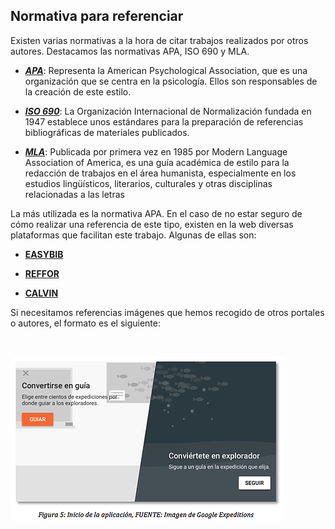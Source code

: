 ## Normativa para referenciar

Existen varias normativas a la hora de citar trabajos realizados por otros autores. Destacamos las normativas APA, ISO 690 y MLA.​

*   _**[APA](http://www.apa.org/)**_: Representa la American Psychological Association, que es una organización que se centra en la psicología. Ellos son responsables de la creación de este estilo.
    
*   _**[ISO 690](https://www.iso.org/home.html)**_: La Organización Internacional de Normalización fundada en 1947 establece unos estándares para la preparación de referencias bibliográficas de materiales publicados.
    
*   _**[MLA](https://www.mla.org/)**_: Publicada por primera vez en 1985 por Modern Language Association of America, es una guía académica de estilo para la redacción de trabajos en el área humanista, especialmente en los estudios lingüísticos, literarios, culturales y otras disciplinas relacionadas a las letras
    

​La más utilizada es la normativa APA. En el caso de no estar seguro de cómo realizar una referencia de este tipo, existen en la web diversas plataformas que facilitan este trabajo. Algunas de ellas son:

*   **[EASYBIB](http://www.easybib.com/)**
    
*   **[REFFOR](http://reffor.us/index.php)**
    
*   **[CALVIN](http://www.calvin.edu/library/knightcite/index.php)**
    

​Si necesitamos referencias imágenes que hemos recogido de otros portales o autores, el formato es el siguiente:

​

![](img/Google_Expeditions.png)
